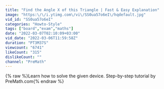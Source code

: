```yaml
---
title: "Find the Angle X of this Triangle | Fast & Easy Explanation"
image: "https:\/\/i.ytimg.com\/vi\/SS0ua57o6eI\/hqdefault.jpg"
vid_id: "SS0ua57o6eI"
categories: "Howto-Style"
tags: ["board","exam","maths"]
date: "2022-03-07T02:10:09+03:00"
vid_date: "2022-03-06T11:59:58Z"
duration: "PT3M37S"
viewcount: "6741"
likeCount: "315"
dislikeCount: ""
channel: "PreMath"
---
```

{% raw %}Learn how to solve the given device. Step-by-step tutorial by PreMath.com{% endraw %}
